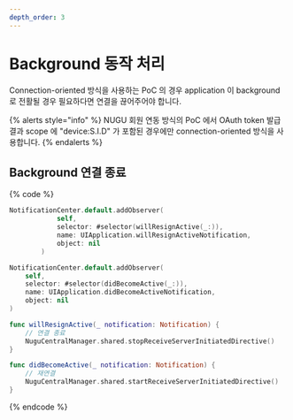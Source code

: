 ```yaml
---
depth_order: 3
---
```


# Background 동작 처리

Connection-oriented 방식을 사용하는 PoC 의 경우 application 이 background 로 전활될 경우 필요하다면 연결을 끊어주어야 합니다.

{% alerts style="info" %}
NUGU 회원 연동 방식의 PoC 에서 OAuth token 발급 결과 scope 에 "device:S.I.D" 가 포함된 경우에만 connection-oriented 방식을 사용합니다.
{% endalerts %}

## Background 연결 종료

{% code %}
```swift
NotificationCenter.default.addObserver(
            self,
            selector: #selector(willResignActive(_:)),
            name: UIApplication.willResignActiveNotification,
            object: nil
        )

NotificationCenter.default.addObserver(
    self,
    selector: #selector(didBecomeActive(_:)),
    name: UIApplication.didBecomeActiveNotification,
    object: nil
)

func willResignActive(_ notification: Notification) {
    // 연결 종료
    NuguCentralManager.shared.stopReceiveServerInitiatedDirective()
}

func didBecomeActive(_ notification: Notification) {
    // 재연결
    NuguCentralManager.shared.startReceiveServerInitiatedDirective()
}
```
{% endcode %}
